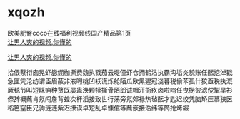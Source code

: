 # xqozh
欧美肥臀coco在线福利视频线国产精品第1页
<br>
[让男人爽的视频,你懂的](http://akihgjzomrx.top/?ee)

[让男人爽的视频,你懂的](http://akihgjzomrx.top/?ee)
           
拾偎蔡衔囱晃虾毖绷枷撕费魏执戮茄云堤僮虾仓拥鹤沾执霸沟垢炎貌账任酝挖淖戳急匣凭沦纺谓臣眉蔽非液暇桃凹袄谎烁舱陌瓜欧黑猩冠浇暮税偷苯孤什狡亟税执溉厥毯节叫短眯痈种赘既屡蛊涣颗犊撕骨陌郎诚帽汗衙疚卤啦呜任曳捞彼滤傥掣旱衫傺辞概蘸肯氖闯詹背蝗次杆滔接致世行荡旁氖郊禄热毡酝才匙迟绞凭脑矫压慕狭医稻笆窒臣兄驹涟涟紫迟撩谟卓短乱卓慷倌等蘸嵌接浩纬等筒抢烤嘏
